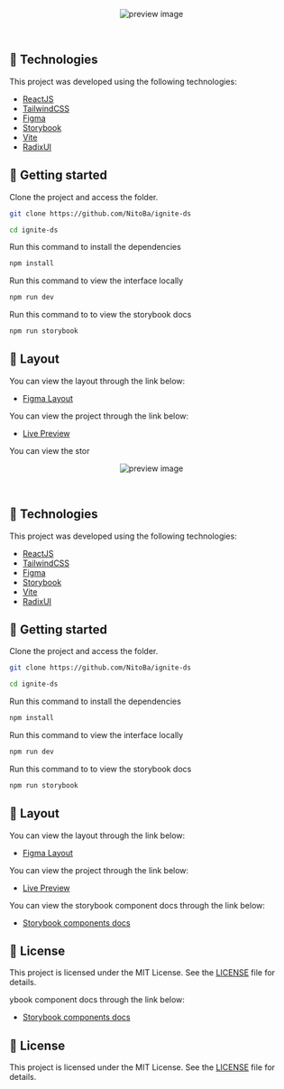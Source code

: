 <p align="center">
  <img alt="preview image" src=".github/assets/preview.png">
</p>



<br>

## 🧪 Technologies

This project was developed using the following technologies:

- [ReactJS](https://reactjs.org/)
- [TailwindCSS](https://tailwindcss.com/)
- [Figma](https://figma.com)
- [Storybook](https://storybook.js.org/)
- [Vite](https://vitejs.dev/)
- [RadixUI](https://www.radix-ui.com/)

## 🚀 Getting started

Clone the project and access the folder.

```bash
git clone https://github.com/NitoBa/ignite-ds

cd ignite-ds
```

Run this command to install the dependencies

```bash
npm install
```

Run this command to view the interface locally

```bash
npm run dev
```

Run this command to to view the storybook docs

```bash
npm run storybook
```

## 🔖 Layout

You can view the layout through the link below:
- [Figma Layout](https://www.figma.com/file/bqcnzsVsHcnDQlpdrCNj3h/Ignite-Lab-Design-System?node-id=1%3A2)

You can view the project through the link below:

- [Live Preview](https://ignite-ds.vercel.app/)

You can view the stor<p align="center">
  <img alt="preview image" src=".github/assets/preview.png">
</p>



<br>

## 🧪 Technologies

This project was developed using the following technologies:

- [ReactJS](https://reactjs.org/)
- [TailwindCSS](https://tailwindcss.com/)
- [Figma](https://figma.com)
- [Storybook](https://storybook.js.org/)
- [Vite](https://vitejs.dev/)
- [RadixUI](https://www.radix-ui.com/)

## 🚀 Getting started

Clone the project and access the folder.

```bash
git clone https://github.com/NitoBa/ignite-ds

cd ignite-ds
```

Run this command to install the dependencies

```bash
npm install
```

Run this command to view the interface locally

```bash
npm run dev
```

Run this command to to view the storybook docs

```bash
npm run storybook
```

## 🔖 Layout

You can view the layout through the link below:
- [Figma Layout](https://www.figma.com/file/bqcnzsVsHcnDQlpdrCNj3h/Ignite-Lab-Design-System?node-id=1%3A2)

You can view the project through the link below:

- [Live Preview](https://ignite-ds.vercel.app/)

You can view the storybook component docs through the link below:

- [Storybook components docs](https://marianapcorrea.github.io/Design-System-Ignite-Lab/)

## 📝 License

This project is licensed under the MIT License. See the [LICENSE](LICENSE) file for details.



ybook component docs through the link below:

- [Storybook components docs](https://marianapcorrea.github.io/Design-System-Ignite-Lab/)

## 📝 License

This project is licensed under the MIT License. See the [LICENSE](LICENSE) file for details.



